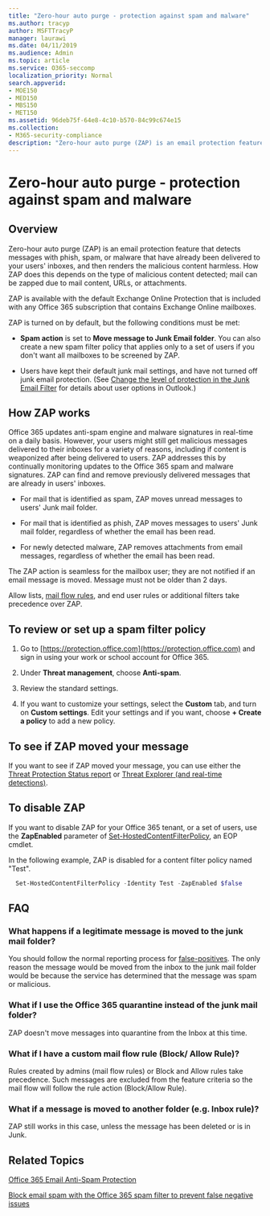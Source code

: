 ```yaml
---
title: "Zero-hour auto purge - protection against spam and malware"
ms.author: tracyp
author: MSFTTracyP
manager: laurawi
ms.date: 04/11/2019
ms.audience: Admin
ms.topic: article
ms.service: O365-seccomp
localization_priority: Normal
search.appverid:
- MOE150
- MED150
- MBS150
- MET150
ms.assetid: 96deb75f-64e8-4c10-b570-84c99c674e15
ms.collection:
- M365-security-compliance
description: "Zero-hour auto purge (ZAP) is an email protection feature that detects messages with spam or malware that have already been delivered to your users' inboxes, and then renders the malicious content harmless. How ZAP does this depends on the type of malicious content detected."
---
```


# Zero-hour auto purge - protection against spam and malware

## Overview

Zero-hour auto purge (ZAP) is an email protection feature that detects messages with phish, spam, or malware that have already been delivered to your users' inboxes, and then renders the malicious content harmless. How ZAP does this depends on the type of malicious content detected; mail can be zapped due to mail content, URLs, or attachments.
  
ZAP is available with the default Exchange Online Protection that is included with any Office 365 subscription that contains Exchange Online mailboxes.

ZAP is turned on by default, but the following conditions must be met:
  
- **Spam action** is set to **Move message to Junk Email folder**. You can also create a new spam filter policy that applies only to a set of users if you don't want all mailboxes to be screened by ZAP.

- Users have kept their default junk mail settings, and have not turned off junk email protection. (See [Change the level of protection in the Junk Email Filter](https://support.office.com/article/change-the-level-of-protection-in-the-junk-email-filter-e89c12d8-9d61-4320-8c57-d982c8d52f6b) for details about user options in Outlook.) 
  
## How ZAP works

Office 365 updates anti-spam engine and malware signatures in real-time on a daily basis. However, your users might still get malicious messages delivered to their inboxes for a variety of reasons, including if content is weaponized after being delivered to users. ZAP addresses this by continually monitoring updates to the Office 365 spam and malware signatures. ZAP can find and remove previously delivered messages that are already in users' inboxes.

- For mail that is identified as spam, ZAP moves unread messages to users' Junk mail folder.

- For mail that is identified as phish, ZAP moves messages to users' Junk mail folder, regardless of whether the email has been read.

- For newly detected malware, ZAP removes attachments from email messages, regardless of whether the email has been read.
  
The ZAP action is seamless for the mailbox user; they are not notified if an email message is moved. Message must not be older than 2 days.
  
Allow lists, [mail flow rules](https://go.microsoft.com/fwlink/p/?LinkId=722755), and end user rules or additional filters take precedence over ZAP.
  
## To review or set up a spam filter policy
  
1. Go to [https://protection.office.com](https://protection.office.com) and sign in using your work or school account for Office 365.

2. Under **Threat management**, choose **Anti-spam**.

3. Review the standard settings.

4. If you want to customize your settings, select the **Custom** tab, and turn on **Custom settings**. Edit your settings and if you want, choose **+ Create a policy** to add a new policy.

## To see if ZAP moved your message

If you want to see if ZAP moved your message, you can use either the [Threat Protection Status report](view-email-security-reports.md#threat-protection-status-report) or [Threat Explorer (and real-time detections)](threat-explorer.md).

## To disable ZAP
  
If you want to disable ZAP for your Office 365 tenant, or a set of users, use the **ZapEnabled** parameter of [Set-HostedContentFilterPolicy](https://go.microsoft.com/fwlink/p/?LinkId=722758), an EOP cmdlet.

In the following example, ZAP is disabled for a content filter policy named "Test".

```Powershell
  Set-HostedContentFilterPolicy -Identity Test -ZapEnabled $false
```

## FAQ

### What happens if a legitimate message is moved to the junk mail folder?
  
You should follow the normal reporting process for [false-positives](prevent-email-from-being-marked-as-spam.md). The only reason the message would be moved from the inbox to the junk mail folder would be because the service has determined that the message was spam or malicious.
  
### What if I use the Office 365 quarantine instead of the junk mail folder?
  
ZAP doesn't move messages into quarantine from the Inbox at this time.
  
### What if I have a custom mail flow rule (Block/ Allow Rule)?
  
Rules created by admins (mail flow rules) or Block and Allow rules take precedence. Such messages are excluded from the feature criteria so the mail flow will follow the rule action (Block/Allow Rule).

### What if a message is moved to another folder (e.g. Inbox rule)?
ZAP still works in this case, unless the message has been deleted or is in Junk.

## Related Topics

[Office 365 Email Anti-Spam Protection](anti-spam-protection.md)
  
[Block email spam with the Office 365 spam filter to prevent false negative issues](reduce-spam-email.md)
